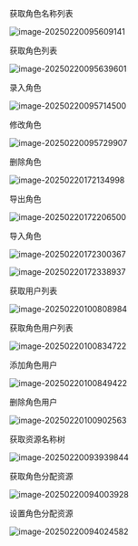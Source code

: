 获取角色名称列表

![image-20250220095609141](C:\Users\Lenovo\AppData\Roaming\Typora\typora-user-images\image-20250220095609141.png)

获取角色列表

![image-20250220095639601](C:\Users\Lenovo\AppData\Roaming\Typora\typora-user-images\image-20250220095639601.png)

录入角色

![image-20250220095714500](C:\Users\Lenovo\AppData\Roaming\Typora\typora-user-images\image-20250220095714500.png)

修改角色

![image-20250220095729907](C:\Users\Lenovo\AppData\Roaming\Typora\typora-user-images\image-20250220095729907.png)

删除角色

![image-20250220172134998](C:\Users\Lenovo\AppData\Roaming\Typora\typora-user-images\image-20250220172134998.png)

导出角色

![image-20250220172206500](C:\Users\Lenovo\AppData\Roaming\Typora\typora-user-images\image-20250220172206500.png)

导入角色

![image-20250220172300367](C:\Users\Lenovo\AppData\Roaming\Typora\typora-user-images\image-20250220172300367.png)

![image-20250220172338937](C:\Users\Lenovo\AppData\Roaming\Typora\typora-user-images\image-20250220172338937.png)

获取用户列表

![image-20250220100808984](C:\Users\Lenovo\AppData\Roaming\Typora\typora-user-images\image-20250220100808984.png)

获取角色用户列表

![image-20250220100834722](C:\Users\Lenovo\AppData\Roaming\Typora\typora-user-images\image-20250220100834722.png)

添加角色用户

![image-20250220100849422](C:\Users\Lenovo\AppData\Roaming\Typora\typora-user-images\image-20250220100849422.png)

删除角色用户

![image-20250220100902563](C:\Users\Lenovo\AppData\Roaming\Typora\typora-user-images\image-20250220100902563.png)

获取资源名称树

![image-20250220093939844](C:\Users\Lenovo\AppData\Roaming\Typora\typora-user-images\image-20250220093939844.png)

获取角色分配资源

![image-20250220094003928](C:\Users\Lenovo\AppData\Roaming\Typora\typora-user-images\image-20250220094003928.png)

设置角色分配资源

![image-20250220094024582](C:\Users\Lenovo\AppData\Roaming\Typora\typora-user-images\image-20250220094024582.png)